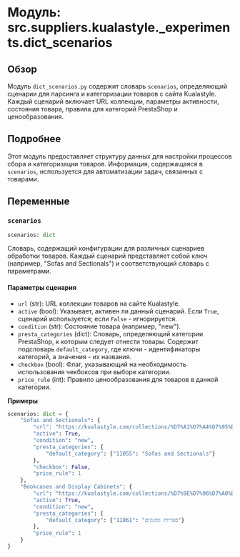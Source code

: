 # Модуль: src.suppliers.kualastyle._experiments.dict_scenarios

## Обзор

Модуль `dict_scenarios.py` содержит словарь `scenarios`, определяющий сценарии для парсинга и категоризации товаров с сайта Kualastyle. Каждый сценарий включает URL коллекции, параметры активности, состояния товара, правила для категорий PrestaShop и ценообразования.

## Подробнее

Этот модуль предоставляет структуру данных для настройки процессов сбора и категоризации товаров. Информация, содержащаяся в `scenarios`, используется для автоматизации задач, связанных с товарами.

## Переменные

### `scenarios`

```python
scenarios: dict
```

Словарь, содержащий конфигурации для различных сценариев обработки товаров. Каждый сценарий представляет собой ключ (например, "Sofas and Sectionals") и соответствующий словарь с параметрами.

#### **Параметры сценария**

-   `url` (str): URL коллекции товаров на сайте Kualastyle.
-   `active` (bool): Указывает, активен ли данный сценарий. Если `True`, сценарий используется; если `False` - игнорируется.
-   `condition` (str): Состояние товара (например, "new").
-   `presta_categories` (dict): Словарь, определяющий категории PrestaShop, к которым следует отнести товары. Содержит подсловарь `default_category`, где ключи - идентификаторы категорий, а значения - их названия.
-   `checkbox` (bool): Флаг, указывающий на необходимость использования чекбоксов при выборе категории.
-   `price_rule` (int): Правило ценообразования для товаров в данной категории.

**Примеры**

```python
scenarios: dict = {
    "Sofas and Sectionals": {
        "url": "https://kualastyle.com/collections/%D7%A1%D7%A4%D7%95%D7%AA-%D7%9E%D7%A2%D7%95%D7%A6%D7%91%D7%95%D7%AA",
        "active": True,
        "condition": "new",
        "presta_categories": {
            "default_category": {"11055": "Sofas and Sectionals"}
        },
        "checkbox": False,
        "price_rule": 1
    },
    "Bookcases and Display Cabinets": {
        "url": "https://kualastyle.com/collections/%D7%9E%D7%96%D7%A0%D7%95%D7%A0%D7%99%D7%9D-%D7%99%D7%97%D7%99%D7%93%D7%95%D7%AA-%D7%98%D7%9C%D7%95%D7%95%D7%99%D7%96%D7%99%D7%94",
        "active": True,
        "condition": "new",
        "presta_categories": {
            "default_category": {"11061": "ספריות ומזנונים"}
        },
        "price_rule": 1
    }
}
```
